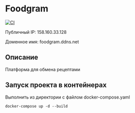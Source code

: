 # Foodgram

[![CI](https://github.com/BU-Marina/foodgram-project-react/actions/workflows/foodgram_workflow.yml/badge.svg?branch=master)](https://github.com/BU-Marina/foodgram-project-react/actions/workflows/foodgram_workflow.yml)

Публичный IP: 158.160.33.128

Доменное имя: foodgram.ddns.net

## Описание

Платформа для обмена рецептами

## Запуск проекта в контейнерах

Выполнить из директории с файлом docker-compose.yaml

```
docker-compose up -d --build
```
